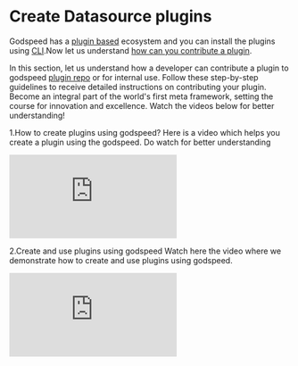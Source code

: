 # Create Datasource plugins

Godspeed has a [plugin based](https://github.com/godspeedsystems/gs-plugins.git) ecosystem and you can install the plugins using [CLI](/docs/microservices-framework/CLI.md).Now let us understand  <a href="https://github.com/godspeedsystems/gs-plugins/blob/main/README.md">how can you contribute a plugin</a>.

In this section, let us understand how a developer can contribute a plugin to godspeed [plugin repo](https://github.com/godspeedsystems/gs-plugins.git) or for internal use.
Follow these step-by-step guidelines to receive detailed instructions on contributing your plugin. Become an integral part of the world's first meta framework, setting the course for innovation and excellence. 
Watch the videos below for better understanding!

1.How to create plugins using godspeed?
Here is a video which helps you create a plugin using the godspeed. Do watch for better understanding

<div style={{ position: 'relative', paddingBottom: '56.25%', height: 0, overflow: 'hidden' }}>
<iframe style={{ position: 'absolute', top: 0, left: 0, width: '100%', height: '100%' }} src="https://www.youtube.com/embed/owQEuBO8_lk" frameborder="0" allowfullscreen></iframe>
</div>


2.Create and use plugins using godspeed
Watch here the video where we demonstrate how to create and use plugins using godspeed.

<div style={{ position: 'relative', paddingBottom: '56.25%', height: 0, overflow: 'hidden' }}>
    <iframe style={{ position: 'absolute', top: 0, left: 0, width: '100%', height: '100%' }} src="https://www.youtube.com/embed/YzvYjYujBMk" frameborder="0" allowfullscreen></iframe>
</div>
